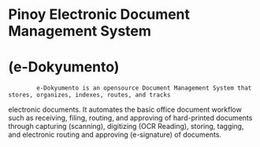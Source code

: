 # Pinoy Electronic Document Management System 
# (e-Dokyumento) 
            e-Dokyumento is an opensource Document Management System that stores, organizes, indexes, routes, and tracks
electronic documents. It automates the basic office document workflow such as receiving, filing, routing, and approving
of hard-printed documents through capturing (scanning), digitizing (OCR Reading), storing, tagging, and electronic routing 
and approving (e-signature) of documents. 
